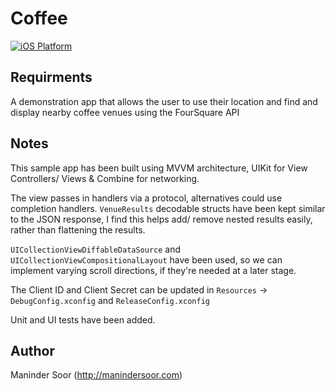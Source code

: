 # Coffee

[![iOS Platform](https://img.shields.io/badge/platform-ios-lightgrey.svg)](https://img.shields.io/badge/platform-ios-lightgrey.svg)

## Requirments

A demonstration app that allows the user to use their location and find and display nearby coffee venues using the FourSquare API

## Notes

This sample app has been built using MVVM architecture, UIKit for View Controllers/ Views & Combine for networking. 

The view passes in handlers via a protocol, alternatives could use completion handlers. `VenueResults` decodable structs have been kept similar to the JSON response, I find this helps add/ remove nested results easily, rather than flattening the results.

`UICollectionViewDiffableDataSource` and `UICollectionViewCompositionalLayout` have been used, so we can implement varying scroll directions, if they're needed at a later stage.

The Client ID and Client Secret can be updated in `Resources` -> `DebugConfig.xconfig` and `ReleaseConfig.xconfig` 

Unit and UI tests have been added.

## Author

Maninder Soor (http://manindersoor.com)
